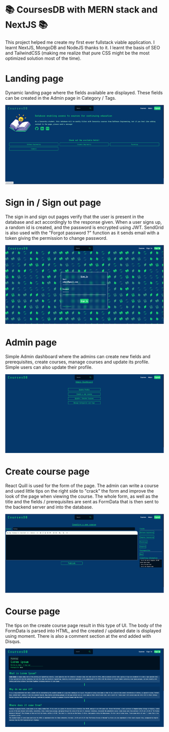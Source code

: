 # :books: CoursesDB with MERN stack and NextJS :books:

This project helped me create my first ever fullstack viable application. I learnt NextJS, MongoDB and NodeJS thanks to it. I learnt the basis of SEO and TailwindCSS (making me realize that pure CSS might be the most optimized solution most of the time).

# **Landing page**

Dynamic landing page where the fields available are displayed. These fields can be created in the Admin page in Category / Tags.

<img src="frontend\public\images\readme\CoursesDB-index.png" alt="index page">

# **Sign in / Sign out page**
The sign in and sign out pages verify that the user is present in the database and act accordingly to the response given. When a user signs up, a random id is created, and the password is encrypted using JWT. SendGrid is also used with the "Forgot password ?" function as it sends email with a token giving the permission to change password.

![image](frontend\public\images\readme\CoursesDB-signin.png?raw=true "signin page")

# **Admin page**
Simple Admin dashboard where the admins can create new fields and prerequisites, create courses, manage courses and update its profile. Simple users can also update their profile. 

![image](frontend\public\images\readme\CoursesDB-Admin.png "admin page")

# **Create course page**
React Quill is used for the form of the page. The admin can write a course and used little tips on the right side to "crack" the form and improve the look of the page when viewing the course. The whole form, as well as the title and the fields / prerequisites are sent as FormData that is then sent to the backend server and into the database.

![image](frontend\public\images\readme\CoursesDB-create.png "create course page")

# **Course page**
The tips on the create course page result in this type of UI. The body of the FormData is parsed into HTML, and the created / updated date is displayed using moment. There is also a comment section at the end added with Disqus.

![image](frontend\public\images\readme\CoursesDB-course.png "course page")
